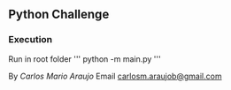## Python Challenge

### Execution

Run in root folder
'''
python -m main.py
'''

By _Carlos Mario Araujo_
Email carlosm.araujob@gmail.com